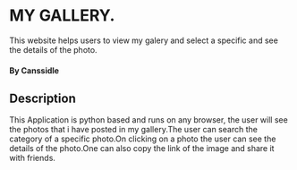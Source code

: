 # MY  GALLERY.
This website helps users to view my galery and select a specific and see the details of the photo.
#### By **Canssidle** 

## Description

This Application is python based and runs on any browser, the user will see the photos that i have posted in my gallery.The user can search the category of a specific photo.On clicking on a photo the user can see the details of the photo.One can also copy the  link of the  image and share it with friends.
<!-- ## Behaviour Driven Development

| Behavior our program should handle | Input description |  Output description
| --- | --- | --- |
| `View photos that I have posted` | Photos | Images displayed
| `Search for a specific category` |Search |  Displays the specified photo





### prerequisites
First clone the project to your camputer. ```git clone <repo url>```
Ensure python3 is installed.
Install virtual environment by running ```pip3 install virtualenv```
Create a virtualenvironment by running ``` virtualenv <name of environment>``` on the terminal and once its activated by running ``` source <name of environment>/bin/activate``` then install all the packages by running ```pip3 install -r requirements.txt```
Then start the server by running ```python3 manage.py runserver```.
Copy the link and paste in any browser ```http://localhost:8000```




## Technology and Tools Used

 Python3.6 - Programming language
 Django - Django framework
 Git - Version control
 Visual Studio - Code editor

## Further help
+ To get Further help you can read the Django Documentation.

## Licence
 MIT (c) 2019 canssidle (https://github.com/canssidle) -->